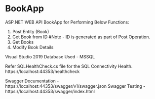 # BookApp

ASP.NET WEB API BookApp for Performing Below Functions:
  1. Post Entity (Book)
  2. Get Book from ID
     #Note - ID is generated as part of Post Operation.
  3. Get Books
  4. Modify Book Details

Visual Studio 2019
Database Used - MSSQL

Refer SQLHealthCheck.cs file for the SQL Connectivity Health.
https://localhost:44353/healthcheck

Swagger Documentation - https://localhost:44353/swagger/v1/swagger.json
Swagger Testing - https://localhost:44353/swagger/index.html
